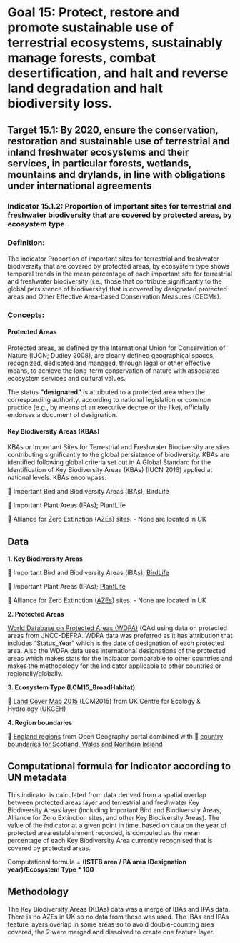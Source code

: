 # **Goal 15**: Protect, restore and promote sustainable use of terrestrial ecosystems, sustainably manage forests, combat desertification, and halt and reverse land degradation and halt biodiversity loss.

## **Target 15.1**: By 2020, ensure the conservation, restoration and sustainable use of terrestrial and inland freshwater ecosystems and their services, in particular forests, wetlands, mountains and drylands, in line with obligations under international agreements

### **Indicator 15.1.2**: Proportion of important sites for terrestrial and freshwater biodiversity that are covered by protected areas, by ecosystem type.

### Definition:
The indicator Proportion of important sites for terrestrial and freshwater biodiversity that are covered by protected areas, by ecosystem type shows temporal trends in the mean percentage of each important site for terrestrial and freshwater biodiversity (i.e., those that contribute significantly to the global persistence of biodiversity) that is covered by designated protected areas and Other Effective Area-based Conservation Measures (OECMs).

### Concepts:

#### Protected Areas
Protected areas, as defined by the International Union for Conservation of Nature (IUCN; Dudley 2008), are clearly defined geographical spaces, recognized, dedicated and managed, through legal or other effective means, to achieve the long-term conservation of nature with associated ecosystem services and cultural values.

The status **"designated"** is attributed to a protected area when the corresponding authority, according to national legislation or common practice (e.g., by means of an executive decree or the like), officially endorses a document of designation. 

#### Key Biodiversity Areas (KBAs)

KBAs or Important Sites for Terrestrial and Freshwater Biodiversity are sites contributing significantly to the global persistence of biodiversity. KBAs are identified following global criteria set out in A Global Standard for the Identification of Key Biodiversity Areas (KBAs) (IUCN 2016) applied at national levels. KBAs encompass:

	Important Bird and Biodiversity Areas (IBAs); BirdLife

	Important Plant Areas (IPAs); PlantLife

	Alliance for Zero Extinction (AZEs) sites. - None are located in UK

## Data

**1.	Key Biodiversity Areas**

	Important Bird and Biodiversity Areas (IBAs); [BirdLife](http://datazone.birdlife.org/country/united-kingdom/ibas)

	Important Plant Areas (IPAs); [PlantLife](https://www.plantlife.org.uk/uk/nature-reserves-important-plant-areas/important-plant-areas)

	Alliance for Zero Extinction ([AZEs](https://zeroextinction.org/site-identification/2018-global-aze-map/)) sites. - None are located in UK


**2.	Protected Areas**

[World Database on Protected Areas (WDPA)](https://protectedplanet.net/country/GB)  (QA’d using data on protected areas from JNCC-DEFRA. WDPA data was preferred as it has attribution that includes “Status_Year” which is the date of designation of each protected area. Also the WDPA data uses international designations of the protected areas which makes stats for the indicator comparable to other countries and makes the methodology for the indicator applicable to other countries or regionally/globally.

**3.	Ecosystem Type (LCM15_BroadHabitat)**

	[Land Cover Map 2015](https://www.ceh.ac.uk/services/land-cover-map-2015) (LCM2015) from UK Centre for Ecology & Hydrology (UKCEH) 

**4.	Region boundaries**

	[England regions](https://geoportal.statistics.gov.uk/datasets/regions-december-2019-boundaries-en-bfe) from Open Geography portal  combined with 
	[country boundaries for Scotland, Wales and Northern Ireland](https://geoportal.statistics.gov.uk/datasets/countries-december-2019-boundaries-uk-bfe)

## Computational formula for Indicator according to UN metadata

This indicator is calculated from data derived from a spatial overlap between protected areas layer and terrestrial and freshwater Key Biodiversity Areas layer (including Important Bird and Biodiversity Areas, Alliance for Zero Extinction sites, and other Key Biodiversity Areas). 
The value of the indicator at a given point in time, based on data on the year of protected area establishment recorded, is computed as the mean percentage of each Key Biodiversity Area currently recognised that is covered by protected areas.

Computational formula = **(ISTFB area / PA area (Designation year)/Ecosystem Type * 100**

## Methodology

The Key Biodiversity Areas (KBAs) data was a merge of IBAs and IPAs data. There is no AZEs in UK so no data from these was used. The IBAs and IPAs feature layers overlap in some areas so to avoid double-counting area covered, the 2 were merged and dissolved to create one feature layer.


